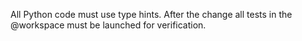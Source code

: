 All Python code must use type hints.
After the change all tests in the @workspace must be launched for verification.